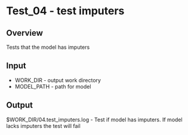 # Test_04 - test imputers

## Overview
Tests that the model has imputers

## Input
- WORK_DIR - output work directory
- MODEL_PATH - path for model

## Output
$WORK_DIR/04.test_imputers.log - Test if model has imputers. If model lacks imputers the test will fail
